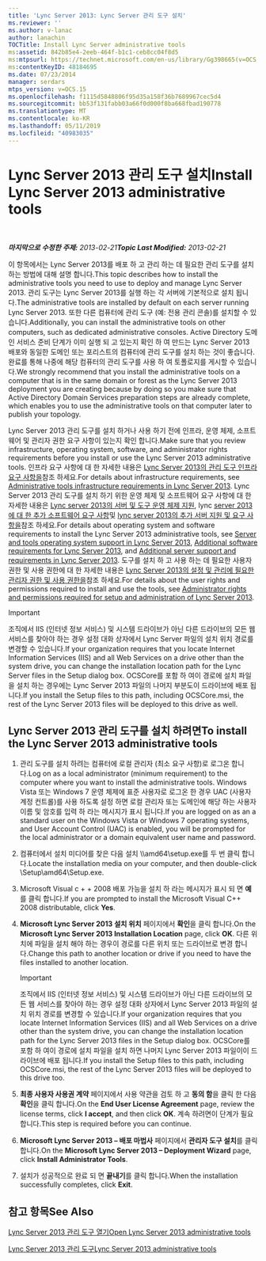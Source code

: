 ```yaml
---
title: 'Lync Server 2013: Lync Server 관리 도구 설치'
ms.reviewer: ''
ms.author: v-lanac
author: lanachin
TOCTitle: Install Lync Server administrative tools
ms:assetid: 842b85e4-2eeb-464f-b1c1-ceb8cc04f8d5
ms:mtpsurl: https://technet.microsoft.com/en-us/library/Gg398665(v=OCS.15)
ms:contentKeyID: 48184695
ms.date: 07/23/2014
manager: serdars
mtps_version: v=OCS.15
ms.openlocfilehash: f1115d5848806f95d35a158f36b7689967cec5d4
ms.sourcegitcommit: bb53f131fabb03a66f0d000f8ba668fbad190778
ms.translationtype: MT
ms.contentlocale: ko-KR
ms.lasthandoff: 05/11/2019
ms.locfileid: "40983035"
---
```

<div data-xmlns="http://www.w3.org/1999/xhtml">

<div class="topic" data-xmlns="http://www.w3.org/1999/xhtml" data-msxsl="urn:schemas-microsoft-com:xslt" data-cs="http://msdn.microsoft.com/en-us/">

<div data-asp="http://msdn2.microsoft.com/asp">

# <a name="install-lync-server-2013-administrative-tools"></a><span data-ttu-id="74f74-102">Lync Server 2013 관리 도구 설치</span><span class="sxs-lookup"><span data-stu-id="74f74-102">Install Lync Server 2013 administrative tools</span></span>

</div>

<div id="mainSection">

<div id="mainBody">

<span> </span>

<span data-ttu-id="74f74-103">_**마지막으로 수정한 주제:** 2013-02-21_</span><span class="sxs-lookup"><span data-stu-id="74f74-103">_**Topic Last Modified:** 2013-02-21_</span></span>

<span data-ttu-id="74f74-104">이 항목에서는 Lync Server 2013를 배포 하 고 관리 하는 데 필요한 관리 도구를 설치 하는 방법에 대해 설명 합니다.</span><span class="sxs-lookup"><span data-stu-id="74f74-104">This topic describes how to install the administrative tools you need to use to deploy and manage Lync Server 2013.</span></span> <span data-ttu-id="74f74-105">관리 도구는 Lync Server 2013를 실행 하는 각 서버에 기본적으로 설치 됩니다.</span><span class="sxs-lookup"><span data-stu-id="74f74-105">The administrative tools are installed by default on each server running Lync Server 2013.</span></span> <span data-ttu-id="74f74-106">또한 다른 컴퓨터에 관리 도구 (예: 전용 관리 콘솔)를 설치할 수 있습니다.</span><span class="sxs-lookup"><span data-stu-id="74f74-106">Additionally, you can install the administrative tools on other computers, such as dedicated administrative consoles.</span></span> <span data-ttu-id="74f74-107">Active Directory 도메인 서비스 준비 단계가 이미 실행 되 고 있는지 확인 하 여 만드는 Lync Server 2013 배포와 동일한 도메인 또는 포리스트의 컴퓨터에 관리 도구를 설치 하는 것이 좋습니다. 완료를 통해 나중에 해당 컴퓨터의 관리 도구를 사용 하 여 토폴로지를 게시할 수 있습니다.</span><span class="sxs-lookup"><span data-stu-id="74f74-107">We strongly recommend that you install the administrative tools on a computer that is in the same domain or forest as the Lync Server 2013 deployment you are creating because by doing so you make sure that Active Directory Domain Services preparation steps are already complete, which enables you to use the administrative tools on that computer later to publish your topology.</span></span>

<span data-ttu-id="74f74-108">Lync Server 2013 관리 도구를 설치 하거나 사용 하기 전에 인프라, 운영 체제, 소프트웨어 및 관리자 권한 요구 사항이 있는지 확인 합니다.</span><span class="sxs-lookup"><span data-stu-id="74f74-108">Make sure that you review infrastructure, operating system, software, and administrator rights requirements before you install or use the Lync Server 2013 administrative tools.</span></span> <span data-ttu-id="74f74-109">인프라 요구 사항에 대 한 자세한 내용은 [Lync Server 2013의 관리 도구 인프라 요구 사항을](lync-server-2013-administrative-tools-infrastructure-requirements.md)참조 하세요.</span><span class="sxs-lookup"><span data-stu-id="74f74-109">For details about infrastructure requirements, see [Administrative tools infrastructure requirements in Lync Server 2013](lync-server-2013-administrative-tools-infrastructure-requirements.md).</span></span> <span data-ttu-id="74f74-110">Lync Server 2013 관리 도구를 설치 하기 위한 운영 체제 및 소프트웨어 요구 사항에 대 한 자세한 내용은 [Lync server 2013의 서버 및 도구 운영 체제 지원](lync-server-2013-server-and-tools-operating-system-support.md), lync [server 2013에 대 한 추가 소프트웨어 요구 사항](lync-server-2013-additional-software-requirements.md)및 [lync server 2013의 추가 서버 지원 및 요구 사항을](lync-server-2013-additional-server-support-and-requirements.md)참조 하세요.</span><span class="sxs-lookup"><span data-stu-id="74f74-110">For details about operating system and software requirements to install the Lync Server 2013 administrative tools, see [Server and tools operating system support in Lync Server 2013](lync-server-2013-server-and-tools-operating-system-support.md), [Additional software requirements for Lync Server 2013](lync-server-2013-additional-software-requirements.md), and [Additional server support and requirements in Lync Server 2013](lync-server-2013-additional-server-support-and-requirements.md).</span></span> <span data-ttu-id="74f74-111">도구를 설치 하 고 사용 하는 데 필요한 사용자 권한 및 사용 권한에 대 한 자세한 내용은 [Lync Server 2013의 설정 및 관리에 필요한 관리자 권한 및 사용 권한을](lync-server-2013-administrator-rights-and-permissions-required-for-setup-and-administration.md)참조 하세요.</span><span class="sxs-lookup"><span data-stu-id="74f74-111">For details about the user rights and permissions required to install and use the tools, see [Administrator rights and permissions required for setup and administration of Lync Server 2013](lync-server-2013-administrator-rights-and-permissions-required-for-setup-and-administration.md).</span></span>

<div>


> [!IMPORTANT]  
> <span data-ttu-id="74f74-112">조직에서 IIS (인터넷 정보 서비스) 및 시스템 드라이브가 아닌 다른 드라이브의 모든 웹 서비스를 찾아야 하는 경우 설정 대화 상자에서 Lync Server 파일의 설치 위치 경로를 변경할 수 있습니다.</span><span class="sxs-lookup"><span data-stu-id="74f74-112">If your organization requires that you locate Internet Information Services (IIS) and all Web Services on a drive other than the system drive, you can change the installation location path for the Lync Server files in the Setup dialog box.</span></span> <span data-ttu-id="74f74-113">OCSCore를 포함 하 여이 경로에 설치 파일을 설치 하는 경우에는 Lync Server 2013 파일의 나머지 부분도이 드라이브에 배포 됩니다.</span><span class="sxs-lookup"><span data-stu-id="74f74-113">If you install the Setup files to this path, including OCSCore.msi, the rest of the Lync Server 2013 files will be deployed to this drive as well.</span></span>



</div>

<div>

## <a name="to-install-the-lync-server-2013-administrative-tools"></a><span data-ttu-id="74f74-114">Lync Server 2013 관리 도구를 설치 하려면</span><span class="sxs-lookup"><span data-stu-id="74f74-114">To install the Lync Server 2013 administrative tools</span></span>

1.  <span data-ttu-id="74f74-115">관리 도구를 설치 하려는 컴퓨터에 로컬 관리자 (최소 요구 사항)로 로그온 합니다.</span><span class="sxs-lookup"><span data-stu-id="74f74-115">Log on as a local administrator (minimum requirement) to the computer where you want to install the administrative tools.</span></span> <span data-ttu-id="74f74-116">Windows Vista 또는 Windows 7 운영 체제에 표준 사용자로 로그온 한 경우 UAC (사용자 계정 컨트롤)를 사용 하도록 설정 하면 로컬 관리자 또는 도메인에 해당 하는 사용자 이름 및 암호를 입력 하 라는 메시지가 표시 됩니다.</span><span class="sxs-lookup"><span data-stu-id="74f74-116">If you are logged on as an a standard user on the Windows Vista or Windows 7 operating systems, and User Account Control (UAC) is enabled, you will be prompted for the local administrator or a domain equivalent user name and password.</span></span>

2.  <span data-ttu-id="74f74-117">컴퓨터에서 설치 미디어를 찾은 다음 설치 \\\\amd64\\setup.exe를 두 번 클릭 합니다.</span><span class="sxs-lookup"><span data-stu-id="74f74-117">Locate the installation media on your computer, and then double-click \\Setup\\amd64\\Setup.exe.</span></span>

3.  <span data-ttu-id="74f74-118">Microsoft Visual c + + 2008 배포 가능을 설치 하 라는 메시지가 표시 되 면 **예**를 클릭 합니다.</span><span class="sxs-lookup"><span data-stu-id="74f74-118">If you are prompted to install the Microsoft Visual C++ 2008 distributable, click **Yes**.</span></span>

4.  <span data-ttu-id="74f74-119">**Microsoft Lync Server 2013 설치 위치** 페이지에서 **확인**을 클릭 합니다.</span><span class="sxs-lookup"><span data-stu-id="74f74-119">On the **Microsoft Lync Server 2013 Installation Location** page, click **OK**.</span></span> <span data-ttu-id="74f74-120">다른 위치에 파일을 설치 해야 하는 경우이 경로를 다른 위치 또는 드라이브로 변경 합니다.</span><span class="sxs-lookup"><span data-stu-id="74f74-120">Change this path to another location or drive if you need to have the files installed to another location.</span></span>
    
    <div>
    

    > [!IMPORTANT]  
    > <span data-ttu-id="74f74-121">조직에서 IIS (인터넷 정보 서비스) 및 시스템 드라이브가 아닌 다른 드라이브의 모든 웹 서비스를 찾아야 하는 경우 설정 대화 상자에서 Lync Server 2013 파일의 설치 위치 경로를 변경할 수 있습니다.</span><span class="sxs-lookup"><span data-stu-id="74f74-121">If your organization requires that you locate Internet Information Services (IIS) and all Web Services on a drive other than the system drive, you can change the installation location path for the Lync Server 2013 files in the Setup dialog box.</span></span> <span data-ttu-id="74f74-122">OCSCore를 포함 하 여이 경로에 설치 파일을 설치 하면 나머지 Lync Server 2013 파일이이 드라이브에 배포 됩니다.</span><span class="sxs-lookup"><span data-stu-id="74f74-122">If you install the Setup files to this path, including OCSCore.msi, the rest of the Lync Server 2013 files will be deployed to this drive too.</span></span>

    
    </div>

5.  <span data-ttu-id="74f74-123">**최종 사용자 사용권 계약** 페이지에서 사용 약관을 검토 하 고 **동의 함**을 클릭 한 다음 **확인**을 클릭 합니다.</span><span class="sxs-lookup"><span data-stu-id="74f74-123">On the **End User License Agreement** page, review the license terms, click **I accept**, and then click **OK**.</span></span> <span data-ttu-id="74f74-124">계속 하려면이 단계가 필요 합니다.</span><span class="sxs-lookup"><span data-stu-id="74f74-124">This step is required before you can continue.</span></span>

6.  <span data-ttu-id="74f74-125">**Microsoft Lync Server 2013 – 배포 마법사** 페이지에서 **관리자 도구 설치**를 클릭 합니다.</span><span class="sxs-lookup"><span data-stu-id="74f74-125">On the **Microsoft Lync Server 2013 – Deployment Wizard** page, click **Install Administrator Tools**.</span></span>

7.  <span data-ttu-id="74f74-126">설치가 성공적으로 완료 되 면 **끝내기**를 클릭 합니다.</span><span class="sxs-lookup"><span data-stu-id="74f74-126">When the installation successfully completes, click **Exit**.</span></span>

</div>

<div>

## <a name="see-also"></a><span data-ttu-id="74f74-127">참고 항목</span><span class="sxs-lookup"><span data-stu-id="74f74-127">See Also</span></span>


[<span data-ttu-id="74f74-128">Lync Server 2013 관리 도구 열기</span><span class="sxs-lookup"><span data-stu-id="74f74-128">Open Lync Server 2013 administrative tools</span></span>](lync-server-2013-open-lync-server-administrative-tools.md)  


[<span data-ttu-id="74f74-129">Lync Server 2013 관리 도구</span><span class="sxs-lookup"><span data-stu-id="74f74-129">Lync Server 2013 administrative tools</span></span>](lync-server-2013-lync-server-administrative-tools.md)  
  

</div>

</div>

<span> </span>

</div>

</div>

</div>

